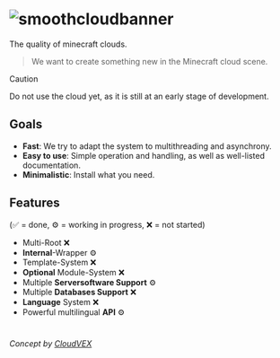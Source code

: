 # ![smoothcloudbanner](https://github.com/SmoothServices/SmoothCloud/assets/96041552/54521fde-d9bb-45af-bbb6-b984ccd25a6d)

The quality of minecraft clouds.

> We want to create something new in the Minecraft cloud scene.

> [!CAUTION]
> Do not use the cloud yet, as it is still at an early stage of development.

## Goals

- **Fast**: We try to adapt the system to multithreading and asynchrony.
- **Easy to use**: Simple operation and handling, as well as well-listed documentation.
- **Minimalistic**: Install what you need.

## Features

(✅ = done, ⚙️ = working in progress, ❌ = not started)

- Multi-Root ❌
- **Internal**-Wrapper ⚙️
- Template-System ❌
- **Optional** Module-System ❌
- Multiple **Serversoftware Support** ⚙️
- Multiple **Databases Support** ❌
- **Language** System ❌
- Powerful multilingual **API** ⚙️

# 

*Concept by [CloudVEX](https://github.com/CloudVEX)*
